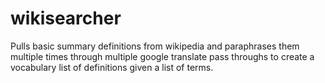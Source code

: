 # wikisearcher
Pulls basic summary definitions from wikipedia and paraphrases them multiple times through multiple google translate pass throughs to create a vocabulary list of definitions given a list of terms. 
